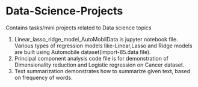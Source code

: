 # Data-Science-Projects
Contains tasks/mini projects related to Data science topics
1. Linear_lasso_ridge_model_AutoMobilData is jupyter notebook file. Various types of regression models like-Linear,Lasso and Ridge models are built using Automobile dataset(import-85.data file).
2. Principal component analysis code file is for demonstration of Dimensionality reduction and Logistic regression on Cancer dataset.
3. Text summarization demonstrates how to summarize given text, based on frequency of words.
